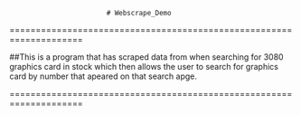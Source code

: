                             # Webscrape_Demo
====================================================================

##This is a program that has scraped data from when searching
for 3080 graphics card in stock which then allows the user to
search for graphics card by number that apeared on that search apge.

====================================================================
